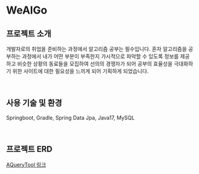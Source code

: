 # WeAlGo


## 프로젝트 소개

개발자로의 취업을 준비하는 과정에서 알고리즘 공부는 필수입니다. 
혼자 알고리즘을 공부하는 과정에서 내가 어떤 부분이 부족한지 가시적으로 파악할 수 있도록 정보를 제공하고 
비슷한 상황의 동료들을 모집하여 선의의 경쟁자가 되어 공부의 효율성을 극대화하기 위한 사이트에 대한 필요성을 느끼게 되어 기획하게 되었습니다.

<br>

## 사용 기술 및 환경

Springboot, Gradle, Spring Data Jpa, Java17, MySQL

<br>

## 프로젝트 ERD

[AQueryTool 링크](https://aquerytool.com/aquerymain/index/?rurl=7b62ae09-7e53-4715-8286-62b9568240c8)